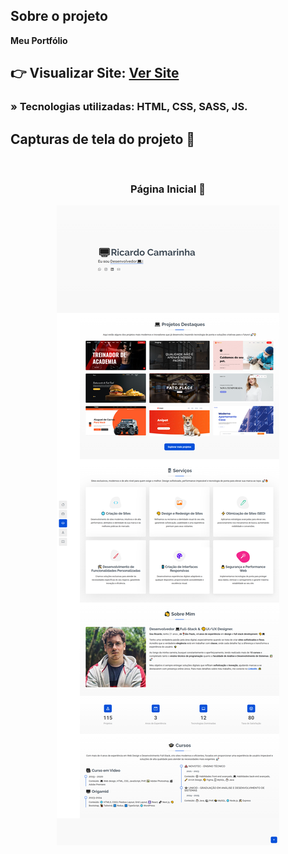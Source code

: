 <h2>Sobre o projeto</h2>

<p><b>Meu Portfólio</b></p>

## 👉 Visualizar Site: <a href='https://ricardocamarinha.vercel.app/'>Ver Site</a>

### » Tecnologias utilizadas: HTML, CSS, SASS, JS.

##

<h2>Capturas de tela do projeto 📸</h2>
<br>
<h3 align='center'>Página Inicial 🏡</h3>

<div align='center'>
  <a href="https://ricardocamarinha.vercel.app/" target="_blank">
    <img src='./assets/img/capa.png'/>
  </a>
</div>
